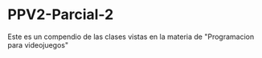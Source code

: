 # PPV2-Parcial-2
Este es un compendio de las clases vistas en la materia de "Programacion para videojuegos"
